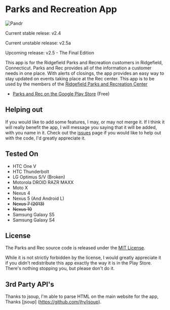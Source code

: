 Parks and Recreation App
====================

![Pandr](http://images.nikhilp.org/pandr.png)

Current stable relese: v2.4

Current unstable release: v2.5a

Upcoming release: v2.5 - The Final Edition

This app is for the Ridgefield Parks and Recreation customers in Ridgefield, Connecticut.
Parks and Rec provides all of the information a customer needs in one place.
With alerts of closings, the app provides an easy way to stay updated on events taking place at the Rec center.
This app is to be used by the members of the [Ridgefield Parks and Recreation Center][2] 

* [Parks and Rec on the Google Play Store][1] (Free)

[1]: https://play.google.com/store/apps/details?id=com.nikhilparanjape.parksandrec
[2]: http://ridgefieldparksandrec.org/


## Helping out

If you would like to add some features, I may, or may not merge it. If I think it will really benefit the app, I will message you saying that it will be added, with you name in it. Check out the  [issues](https://github.com/indianpoptart/Parks-and-Recreation/issues) page if you would like to help out with the code, I'd greatly appreciate it.

## Tested On

* HTC One V
* HTC Thunderbolt
* LG Optimus S/V (Broken)
* Motorola DROID RAZR MAXX
* Moto X
* Nexus 4
* Nexus 5 (And Android L)
* ~~Nexus 7 (2013)~~
* ~~Nexus 10~~
* Samsung Galaxy S5
* Samsung Galaxy S4



## License

The Parks and Rec  source code is released under the [MIT License](https://github.com/indianpoptart/Parks-and-Recreation/blob/master/LICENSE).

While it is not strictly forbidden by the license, I would greatly appreciate it if you didn't redistribute this app exactly the way it is in the Play Store. There's nothing stopping you, but please don't do it.

## 3rd Party API's

Thanks to jsoup, I'm able to parse HTML on the main website for the app, Thanks [jsoup] (https://github.com/jhy/jsoup).
